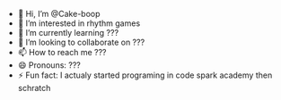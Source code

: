 - 👋 Hi, I’m @Cake-boop
- 👀 I’m interested in rhythm games
- 🌱 I’m currently learning ???
- 💞️ I’m looking to collaborate on ???
- 📫 How to reach me ???
- 😄 Pronouns: ???
- ⚡ Fun fact: I actualy started programing in code spark academy then schratch

<!---
Cake-boop/Cake-boop is a ✨ special ✨ repository because its `README.md` (this file) appears on your GitHub profile.
You can click the Preview link to take a look at your changes.
--->
